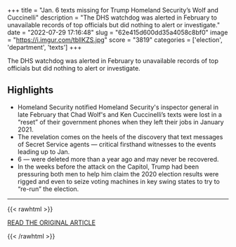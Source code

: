 +++
title = "Jan. 6 texts missing for Trump Homeland Security’s Wolf and Cuccinelli"
description = "The DHS watchdog was alerted in February to unavailable records of top officials but did nothing to alert or investigate."
date = "2022-07-29 17:16:48"
slug = "62e415d600dd35a4058c8bf0"
image = "https://i.imgur.com/tbllKZS.jpg"
score = "3819"
categories = ['election', 'department', 'texts']
+++

The DHS watchdog was alerted in February to unavailable records of top officials but did nothing to alert or investigate.

## Highlights

- Homeland Security notified Homeland Security's inspector general in late February that Chad Wolf's and Ken Cuccinelli’s texts were lost in a “reset” of their government phones when they left their jobs in January 2021.
- The revelation comes on the heels of the discovery that text messages of Secret Service agents — critical firsthand witnesses to the events leading up to Jan.
- 6 — were deleted more than a year ago and may never be recovered.
- In the weeks before the attack on the Capitol, Trump had been pressuring both men to help him claim the 2020 election results were rigged and even to seize voting machines in key swing states to try to “re-run” the election.

---

{{< rawhtml >}}
  <p class="article-category">
    <a target="_blank" href="https://www.washingtonpost.com/nation/2022/07/28/homeland-security-texts-jan6/">READ THE ORIGINAL ARTICLE</a>
  </p>
{{< /rawhtml >}}

